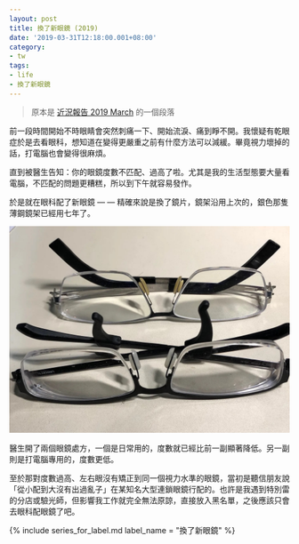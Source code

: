 ```yaml
---
layout: post
title: 換了新眼鏡 (2019)
date: '2019-03-31T12:18:00.001+08:00'
category:
- tw
tags:
- life
- 換了新眼鏡
---
```


> 原本是 [近況報告 2019 March](https://medium.com/@ascendbruce/diary-2019-march-db9efea6538b) 的一個段落

前一段時間開始不時眼睛會突然刺痛一下、開始流淚、痛到睜不開。我懷疑有乾眼症於是去看眼科，想知道在變得更嚴重之前有什麼方法可以減緩。畢竟視力壞掉的話，打電腦也會變得很麻煩。

直到被醫生告知：你的眼鏡度數不匹配、過高了啦。尤其是我的生活型態要大量看電腦，不匹配的問題更糟糕，所以到下午就容易發作。

於是就在眼科配了新眼鏡 — — 精確來說是換了鏡片，鏡架沿用上次的，銀色那隻薄鋼鏡架已經用七年了。

![眼鏡圖片](/images/posts/2019-03-31-new-glasses-2019.jpeg)

醫生開了兩個眼鏡處方，一個是日常用的，度數就已經比前一副顯著降低。另一副則是打電腦專用的，度數更低。

至於那對度數過高、左右眼沒有矯正到同一個視力水準的眼鏡，當初是聽信朋友說「從小配到大沒有出過亂子」在某知名大型連鎖眼鏡行配的。也許是我遇到特別雷的分店或驗光師，但影響我工作就完全無法原諒，直接放入黑名單，之後應該只會去眼科配眼鏡了吧。

{% include series_for_label.md label_name = "換了新眼鏡" %}
